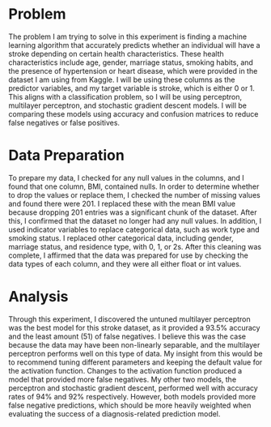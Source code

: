 # Problem
The problem I am trying to solve in this experiment is finding a machine learning algorithm that accurately predicts whether an individual will have a stroke depending on certain health characteristics. These health characteristics include age, gender, marriage status, smoking habits, and the presence of hypertension or heart disease, which were provided in the dataset I am using from Kaggle. I will be using these columns as the predictor variables, and my target variable is stroke, which is either 0 or 1. This aligns with a classification problem, so I will be using perceptron, multilayer perceptron, and stochastic gradient descent models. I will be comparing these models using accuracy and confusion matrices to reduce false negatives or false positives. 

# Data Preparation
To prepare my data, I checked for any null values in the columns, and I found that one column, BMI, contained nulls. In order to determine whether to drop the values or replace them, I checked the number of missing values and found there were 201. I replaced these with the mean BMI value because dropping 201 entries was a significant chunk of the dataset. After this, I confirmed that the dataset no longer had any null values. In addition, I used indicator variables to replace categorical data, such as work type and smoking status. I replaced other categorical data, including gender, marriage status, and residence type, with 0, 1, or 2s. After this cleaning was complete, I affirmed that the data was prepared for use by checking the data types of each column, and they were all either float or int values. 

# Analysis
Through this experiment, I discovered the untuned multilayer perceptron was the best model for this stroke dataset, as it provided a 93.5% accuracy and the least amount (51) of false negatives. I believe this was the case because the data may have been non-linearly separable, and the multilayer perceptron performs well on this type of data. My insight from this would be to recommend tuning different parameters and keeping the default value for the activation function. Changes to the activation function produced a model that provided more false negatives. My other two models, the perceptron and stochastic gradient descent, performed well with accuracy rates of 94% and 92% respectively. However, both models provided more false negative predictions, which should be more heavily weighted when evaluating the success of a diagnosis-related prediction model. 
